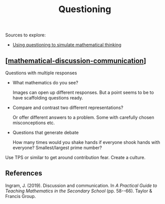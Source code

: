 ﻿---
tags: teaching, teaching-mathematics, questioning
title: Questioning
type: note
---
Sources to explore:

- [Using questioning to simulate mathematical thinking](https://nrich.maths.org/2473)

## [[mathematical-discussion-communication]]

Questions with multiple responses

- What mathematics do you see? 

    Images can open up different responses.  But a point seems to be to have scaffolding questions ready.

- Compare and contrast two different representations?

    Or offer different answers to a problem. Some with carefully chosen misconceptions etc.

- Questions that generate debate

    How many times would you shake hands if everyone shook hands with everyone? Smallest/largest prime number?

Use TPS or similar to get around contribution fear. Create a culture.

## References

Ingram, J. (2019). Discussion and communication. In *A Practical Guide to Teaching Mathematics in the Secondary School* (pp. 58--66). Taylor & Francis Group.


[//begin]: # "Autogenerated link references for markdown compatibility"
[mathematical-discussion-communication]: mathematical-discussion-communication "Mathematical discussion and communication (in the classroom)"
[//end]: # "Autogenerated link references"